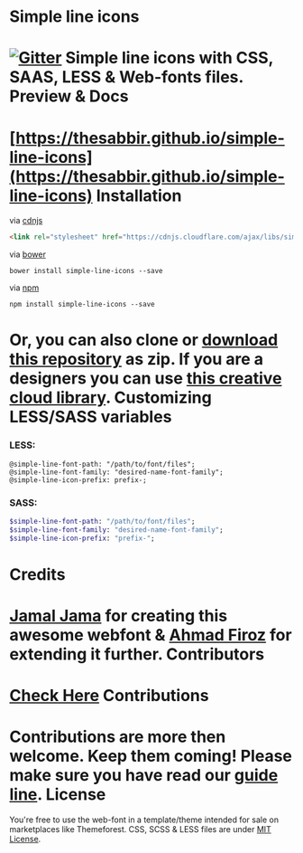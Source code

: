 Simple line icons
====
[![Gitter](https://badges.gitter.im/Join%20Chat.svg)](https://gitter.im/thesabbir/simple-line-icons?utm_source=badge&utm_medium=badge&utm_campaign=pr-badge&utm_content=badge)
Simple line icons with CSS, SAAS, LESS & Web-fonts files.
Preview & Docs
===
[https://thesabbir.github.io/simple-line-icons](https://thesabbir.github.io/simple-line-icons)
Installation
====
via [cdnjs](http://cdnjs.com/libraries/simple-line-icons)
```html
<link rel="stylesheet" href="https://cdnjs.cloudflare.com/ajax/libs/simple-line-icons/2.4.1/css/simple-line-icons.css">
```
via [bower](http://bower.io/search/?q=simple-line-icons)
```shell
bower install simple-line-icons --save
```
via [npm](https://www.npmjs.com/package/simple-line-icons)
```shell
npm install simple-line-icons --save
```
Or, you can also clone or [download this repository](https://github.com/thesabbir/simple-line-icons/archive/master.zip) as zip.
If you are a designers you can use [this creative cloud library](http://adobe.ly/2bQ48wl).
Customizing LESS/SASS variables
====
### LESS:
```less
@simple-line-font-path: "/path/to/font/files";
@simple-line-font-family: "desired-name-font-family";
@simple-line-icon-prefix: prefix-;
```
### SASS:
```sass
$simple-line-font-path: "/path/to/font/files";
$simple-line-font-family: "desired-name-font-family";
$simple-line-icon-prefix: "prefix-";
```
Credits
===
[Jamal Jama](https://twitter.com/byjml) for creating this awesome webfont & [Ahmad Firoz](https://twitter.com/firoz_usf) for extending it further.
Contributors
====
[Check Here](https://github.com/thesabbir/simple-line-icons/graphs/contributors)
Contributions
====
Contributions are more then welcome. Keep them coming!
Please make sure you have read our [guide line](/CONTRIBUTING.md).
License
====
You're free to use the web-font in a template/theme intended for sale on marketplaces like Themeforest.
CSS, SCSS & LESS files are under [MIT License](/LICENSE.md).
